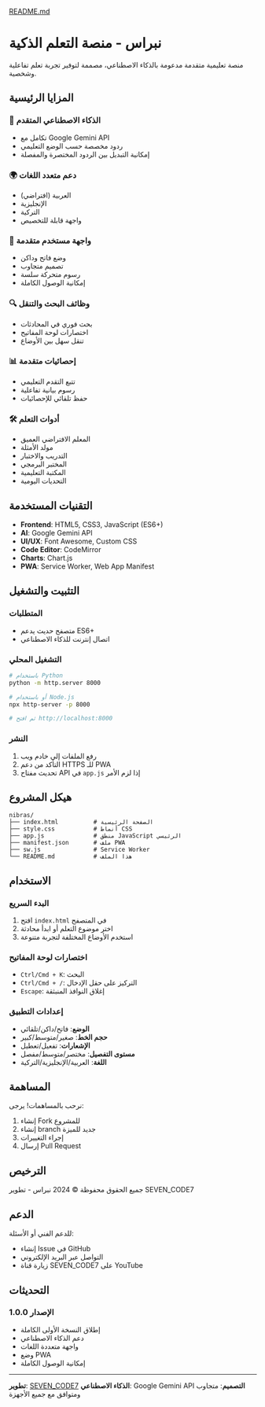 [README.md](https://github.com/user-attachments/files/23144239/README.md)
# نبراس - منصة التعلم الذكية

منصة تعليمية متقدمة مدعومة بالذكاء الاصطناعي، مصممة لتوفير تجربة تعلم تفاعلية وشخصية.

## المزايا الرئيسية

### 🤖 الذكاء الاصطناعي المتقدم
- تكامل مع Google Gemini API
- ردود مخصصة حسب الوضع التعليمي
- إمكانية التبديل بين الردود المختصرة والمفصلة

### 🌍 دعم متعدد اللغات
- العربية (افتراضي)
- الإنجليزية
- التركية
- واجهة قابلة للتخصيص

### 🎨 واجهة مستخدم متقدمة
- وضع فاتح وداكن
- تصميم متجاوب
- رسوم متحركة سلسة
- إمكانية الوصول الكاملة

### 🔍 وظائف البحث والتنقل
- بحث فوري في المحادثات
- اختصارات لوحة المفاتيح
- تنقل سهل بين الأوضاع

### 📊 إحصائيات متقدمة
- تتبع التقدم التعليمي
- رسوم بيانية تفاعلية
- حفظ تلقائي للإحصائيات

### 🛠️ أدوات التعلم
- المعلم الافتراضي العميق
- مولد الأمثلة
- التدريب والاختبار
- المختبر البرمجي
- المكتبة التعليمية
- التحديات اليومية

## التقنيات المستخدمة

- **Frontend**: HTML5, CSS3, JavaScript (ES6+)
- **AI**: Google Gemini API
- **UI/UX**: Font Awesome, Custom CSS
- **Code Editor**: CodeMirror
- **Charts**: Chart.js
- **PWA**: Service Worker, Web App Manifest

## التثبيت والتشغيل

### المتطلبات
- متصفح حديث يدعم ES6+
- اتصال إنترنت للذكاء الاصطناعي

### التشغيل المحلي
```bash
# باستخدام Python
python -m http.server 8000

# أو باستخدام Node.js
npx http-server -p 8000

# ثم افتح http://localhost:8000
```

### النشر
1. رفع الملفات إلى خادم ويب
2. التأكد من دعم HTTPS للـ PWA
3. تحديث مفتاح API في `app.js` إذا لزم الأمر

## هيكل المشروع

```
nibras/
├── index.html          # الصفحة الرئيسية
├── style.css           # أنماط CSS
├── app.js              # منطق JavaScript الرئيسي
├── manifest.json       # ملف PWA
├── sw.js               # Service Worker
└── README.md           # هذا الملف
```

## الاستخدام

### البدء السريع
1. افتح `index.html` في المتصفح
2. اختر موضوع التعلم أو ابدأ محادثة
3. استخدم الأوضاع المختلفة لتجربة متنوعة

### اختصارات لوحة المفاتيح
- `Ctrl/Cmd + K`: البحث
- `Ctrl/Cmd + /`: التركيز على حقل الإدخال
- `Escape`: إغلاق النوافذ المنبثقة

### إعدادات التطبيق
- **الوضع**: فاتح/داكن/تلقائي
- **حجم الخط**: صغير/متوسط/كبير
- **الإشعارات**: تفعيل/تعطيل
- **مستوى التفصيل**: مختصر/متوسط/مفصل
- **اللغة**: العربية/الإنجليزية/التركية

## المساهمة

نرحب بالمساهمات! يرجى:
1. إنشاء Fork للمشروع
2. إنشاء branch جديد للميزة
3. إجراء التغييرات
4. إرسال Pull Request

## الترخيص
 
جميع الحقوق محفوظة ©  2024 نبراس - تطوير SEVEN_CODE7

## الدعم

للدعم الفني أو الأسئلة:
- إنشاء Issue في GitHub
- التواصل عبر البريد الإلكتروني
- زيارة قناة SEVEN_CODE7 على YouTube

## التحديثات

### الإصدار 1.0.0
- إطلاق النسخة الأولى الكاملة
- دعم الذكاء الاصطناعي
- واجهة متعددة اللغات
- وضع PWA
- إمكانية الوصول الكاملة

---

**تطوير**: [SEVEN_CODE7](https://www.youtube.com/@SEVEN_CODE7)
**الذكاء الاصطناعي**: Google Gemini API
**التصميم**: متجاوب ومتوافق مع جميع الأجهزة
